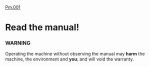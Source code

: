 [Pm.001](../pict/Pm.001.svg)

# Read the manual!
### WARNING

Operating the machine without observing the manual may **harm** the machine, the environment and **you**; and will void the warranty.


